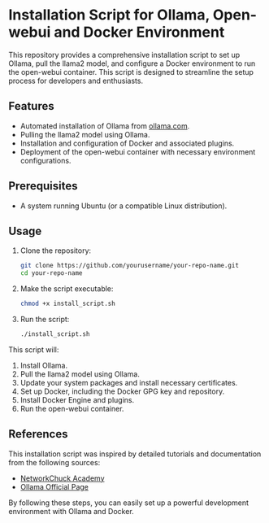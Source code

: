 # Installation Script for Ollama, Open-webui and Docker Environment

This repository provides a comprehensive installation script to set up Ollama, pull the llama2 model, and configure a Docker environment to run the open-webui container. This script is designed to streamline the setup process for developers and enthusiasts.

## Features

- Automated installation of Ollama from [ollama.com](https://ollama.com/download).
- Pulling the llama2 model using Ollama.
- Installation and configuration of Docker and associated plugins.
- Deployment of the open-webui container with necessary environment configurations.

## Prerequisites

- A system running Ubuntu (or a compatible Linux distribution).

## Usage

1. Clone the repository:
   ```sh
   git clone https://github.com/yourusername/your-repo-name.git
   cd your-repo-name
   ```

2. Make the script executable:
   ```sh
   chmod +x install_script.sh
   ```

3. Run the script:
   ```sh
   ./install_script.sh
   ```

This script will:

1. Install Ollama.
2. Pull the llama2 model using Ollama.
3. Update your system packages and install necessary certificates.
4. Set up Docker, including the Docker GPG key and repository.
5. Install Docker Engine and plugins.
6. Run the open-webui container.

## References

This installation script was inspired by detailed tutorials and documentation from the following sources:

- [NetworkChuck Academy](https://academy.networkchuck.com/products/youtube-videos/categories/2155282450/posts/2177513911)
- [Ollama Official Page](https://ollama.com/download)

By following these steps, you can easily set up a powerful development environment with Ollama and Docker.
